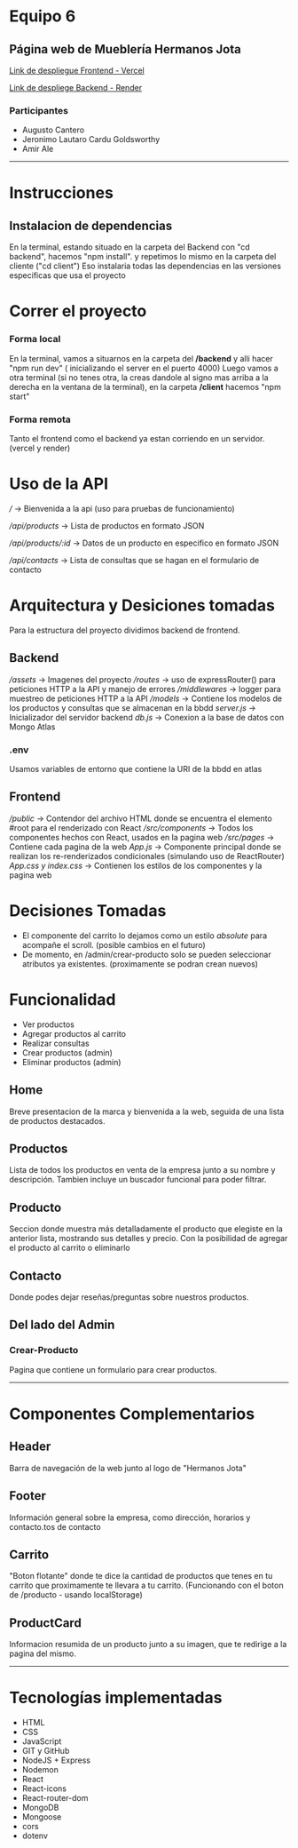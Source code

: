 # Equipo 6

## Página web de **Mueblería Hermanos Jota**
[Link de despliegue Frontend - Vercel](https://proyecto-muebleria-hnos-j.vercel.app/)

[Link de despliege Backend - Render](https://proyecto-muebleria-hnos-j-1.onrender.com)

### Participantes

* Augusto Cantero
* Jeronimo Lautaro Cardu Goldsworthy
* Amir Ale

---
# Instrucciones

## Instalacion de dependencias
En la terminal, estando situado en la carpeta del Backend con "cd backend", hacemos "npm install". y repetimos lo mismo en la carpeta del cliente ("cd client")
Eso instalaria todas las dependencias en las versiones especificas que usa el proyecto

# Correr el proyecto
### Forma local
En la terminal, vamos a situarnos en la carpeta del **/backend** y alli hacer "npm run dev" ( inicializando el server en el puerto 4000)
Luego vamos a otra terminal (si no tenes otra, la creas dandole al signo mas arriba a la derecha en la ventana de la terminal), en la carpeta **/client** hacemos
"npm start"
### Forma remota
Tanto el frontend como el backend ya estan corriendo en un servidor. (vercel y render)

# Uso de la API
*/* -> Bienvenida a la api (uso para pruebas de funcionamiento)

*/api/products* -> Lista de productos en formato JSON

*/api/products/:id* -> Datos de un producto en especifico en formato JSON

*/api/contacts* -> Lista de consultas que se hagan en el formulario de contacto

# Arquitectura y Desiciones tomadas

Para la estructura del proyecto dividimos backend de frontend.
## Backend
*/assets* -> Imagenes del proyecto
*/routes* -> uso de expressRouter() para peticiones HTTP a la API y manejo de errores
*/middlewares* -> logger para muestreo de peticiones HTTP a la API
*/models* -> Contiene los modelos de los productos y consultas que se almacenan en la bbdd
*server.js* -> Inicializador del servidor backend
*db.js* -> Conexion a la base de datos con Mongo Atlas

### .env
Usamos variables de entorno que contiene la URI de la bbdd en atlas

## Frontend
*/public* -> Contendor del archivo HTML donde se encuentra el elemento #root para el renderizado con React
*/src/components* -> Todos los componentes hechos con React, usados en la pagina web
*/src/pages* -> Contiene cada pagina de la web 
*App.js* -> Componente principal donde se realizan los re-renderizados condicionales (simulando uso de ReactRouter)
*App.css y index.css* -> Contienen los estilos de los componentes y la pagina web

# Decisiones Tomadas
- El componente del carrito lo dejamos como un estilo *absolute* para acompañe el scroll. (posible cambios en el futuro)
- De momento, en /admin/crear-producto solo se pueden seleccionar atributos ya existentes. (proximamente se podran crean nuevos)

# Funcionalidad
* Ver productos
* Agregar productos al carrito
* Realizar consultas
* Crear productos (admin)
* Eliminar productos (admin)

## Home
Breve presentacion de la marca y bienvenida a la web, seguida de una lista de productos destacados.

## Productos
Lista de todos los productos en venta de la empresa junto a su nombre y descripción. Tambien incluye un buscador funcional para poder filtrar.

## Producto
Seccion donde muestra más detalladamente el producto que elegiste en la anterior lista, mostrando sus detalles y precio. Con la posibilidad de agregar el producto al carrito o eliminarlo

## Contacto
Donde podes dejar reseñas/preguntas sobre nuestros productos.

## Del lado del Admin
### Crear-Producto
Pagina que contiene un formulario para crear productos.

---

# Componentes Complementarios

## Header
Barra de navegación de la web junto al logo de "Hermanos Jota"

## Footer
Información general sobre la empresa, como dirección, horarios y contacto.tos de contacto

## Carrito
"Boton flotante" donde te dice la cantidad de productos que tenes en tu carrito que proximamente te llevara a tu carrito.
(Funcionando con el boton de /producto - usando localStorage) 

## ProductCard
Informacion resumida de un producto junto a su imagen, que te redirige a la pagina del mismo.

---

# Tecnologías implementadas

* HTML
* CSS
* JavaScript
* GIT y GitHub
* NodeJS + Express
* Nodemon
* React
* React-icons
* React-router-dom
* MongoDB
* Mongoose
* cors
* dotenv

